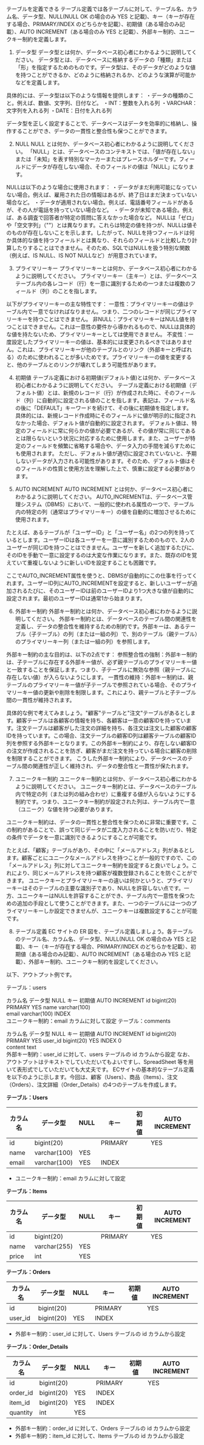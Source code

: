 テーブルを定義できる
テーブル定義では各テーブルに対して、テーブル名、カラム名、データ型、NULL(NULL OK の場合のみ YES と記載)、キー（キーが存在する場合、PRIMARY/INDEX のどちらかを記載）、初期値（ある場合のみ記載）、AUTO INCREMENT（ある場合のみ YES と記載）、外部キー制約、ユニークキー制約を定義します。

1. データ型
データ型とは何か、データベース初心者にわかるように説明してください。
データ型とは、データベースに格納するデータの「種類」または「形」を指定するためのものです。データ型は、そのデータがどのような値を持つことができるか、どのように格納されるか、どのような演算が可能かなどを定義します。

具体的には、データ型は以下のような情報を提供します：
・データの種類のこと。例えば、数値、文字列、日付など。
・INT：整数を入れる列
・VARCHAR：文字列を入れる列
・DATE：日付を入れる列

データ型を正しく設定することで、データベースはデータを効率的に格納し、操作することができ、データの一貫性と整合性も保つことができます。


2. NULL
NULL とは何か、データベース初心者にわかるように説明してください。
「NULL」とは、データベースのコンテキストでは、「値が存在しない」または「未知」を表す特別なマーカーまたはプレースホルダーです。フィールドにデータが存在しない場合、そのフィールドの値は「NULL」になります。

NULLは以下のような場合に使用されます：
・データがまだ利用可能になっていない場合。例えば、雇用された日の情報はあるが、終了日はまだ決まっていない場合など。
・データが適用されない場合。例えば、電話番号フィールドがあるが、その人が電話を持っていない場合など。
・データが未知である場合。例えば、ある調査で回答者が特定の質問に答えなかった場合など。
NULLは「ゼロ」や「空文字列」（""）とは異なります。これらは特定の値を持つが、NULLは値そのものが存在しないことを示します。したがって、NULLを持つフィールドは何か具体的な値を持つフィールドとは異なり、それらのフィールドと比較したり計算したりすることはできません。そのため、SQLではNULLを扱う特別な関数（例えば、IS NULL、IS NOT NULLなど）が用意されています。


3. プライマリーキー
プライマリーキーとは何か、データベース初心者にわかるように説明してください。
プライマリーキー（主キー）とは、データベーステーブル内の各レコード（行）を一意に識別するための一つまたは複数のフィールド（列）のことを指します。

以下がプライマリーキーの主な特性です：
一意性：プライマリーキーの値はテーブル内で一意でなければなりません。つまり、二つのレコードが同じプライマリーキーを持つことはできません。
非NULL：プライマリーキーはNULL値を持つことはできません。これは一意性の要件から導かれるもので、NULLは具体的な値を持たないため、プライマリーキーとしては使用できません。
不変性：一度設定したプライマリーキーの値は、基本的には変更されるべきではありません。これは、プライマリーキーが他のテーブルとのリンク（外部キーと呼ばれる）のために使われることが多いためです。プライマリーキーの値を変更すると、他のテーブルとのリンクが壊れてしまう可能性があります。


4. 初期値
テーブル定義における初期値(デフォルト値)とは何か、データベース初心者にわかるように説明してください。
テーブル定義における初期値（デフォルト値）とは、新規のレコード（行）が作成された時に、そのフィールド（列）に自動的に設定される値のことを指します。表記は、フィールド名の後に「DEFAULT」キーワードを続けて、その後に初期値を指定します。
具体的には、新規レコード作成時にそのフィールドに値が明示的に指定されなかった場合、デフォルト値が自動的に設定されます。
デフォルト値は、特定のフィールドに常に何らかの値が必要であるが、その値が常に同じであるとは限らないという状況に対応するために使用します。また、ユーザーが特定のフィールドを頻繁に省略する場合や、データ入力の手間を減らすためにも使用されます。
ただし、デフォルト値が適切に設定されていないと、予期しないデータが入力される可能性があります。そのため、デフォルト値はそのフィールドの性質と使用方法を理解した上で、慎重に設定する必要があります。

5. AUTO INCREMENT
AUTO INCREMENT とは何か、データベース初心者にわかるように説明してください。
AUTO_INCREMENTは、データベース管理システム（DBMS）において、一般的に使われる属性の一つで、テーブル内の特定の列（通常はプライマリーキー）の値を自動的に増加させるために使用されます。

たとえば、あるテーブルが「ユーザーID」と「ユーザー名」の2つの列を持っているとします。ユーザーIDは各ユーザーを一意に識別するためのもので、2人のユーザーが同じIDを持つことはできません。ユーザーを新しく追加するたびに、そのIDを手動で一意に設定するのは大変な作業になります。また、既存のIDを覚えていて重複しないように新しいIDを設定することも困難です。

ここでAUTO_INCREMENT属性を使うと、DBMSが自動的にこの仕事を行ってくれます。ユーザーID列にAUTO_INCREMENTを設定すると、新しいユーザーが追加されるたびに、そのユーザーIDは前のユーザーIDより1つ大きな値が自動的に設定されます。最初のユーザーIDは通常1から始まります。


6. 外部キー制約
外部キー制約とは何か、データベース初心者にわかるように説明してください。
外部キー制約とは、データベースのテーブル間の関連性を定義し、データの整合性を維持するための制約です。外部キーは、あるテーブル（子テーブル）の列（または一組の列）で、別のテーブル（親テーブル）のプライマリーキー列（または一組の列）を参照します。

外部キー制約の主な目的は、以下の2点です：
参照整合性の強制：外部キー制約は、子テーブルに存在する外部キー値が、必ず親テーブルのプライマリーキー値と一致することを保証します。つまり、子テーブルに無効な参照（親テーブルに存在しない値）が入らないようにします。
一貫性の維持：外部キー制約は、親テーブルのプライマリーキー値が子テーブルで参照されている場合、そのプライマリーキー値の更新や削除を制限します。これにより、親テーブルと子テーブル間の一貫性が維持されます。

具体的な例で考えてみましょう。"顧客"テーブルと"注文"テーブルがあるとします。顧客テーブルは各顧客の情報を持ち、各顧客は一意の顧客IDを持っています。注文テーブルは顧客がした注文の詳細を持ち、各注文は注文した顧客の顧客IDを持っています。この場合、注文テーブルの顧客ID列は顧客テーブルの顧客ID列を参照する外部キーとなります。この外部キー制約により、存在しない顧客IDの注文が作成されることを防ぎ、顧客がまだ注文を持っている場合に顧客の削除を制限することができます。
こうした外部キー制約により、データベースのテーブル間の関連性が正しく維持され、データの整合性と一貫性が保たれます。


7. ユニークキー制約
ユニークキー制約とは何か、データベース初心者にわかるように説明してください。
ユニークキー制約とは、データベースのテーブル内で特定の列（または列の組み合わせ）に重複する値が入らないようにする制約です。つまり、ユニークキー制約が設定された列は、テーブル内で一意（ユニーク）な値を持つ必要があります。

ユニークキー制約は、データの一貫性と整合性を保つために非常に重要です。この制約があることで、誤って同じデータが二度入力されることを防いだり、特定の条件でデータを一意に識別できるようにすることが可能です。

たとえば、「顧客」テーブルがあり、その中に「メールアドレス」列があるとします。顧客ごとにユニークなメールアドレスを持つことが一般的ですので、この「メールアドレス」列に対してユニークキー制約を設定すると良いでしょう。これにより、同じメールアドレスを持つ顧客が複数登録されることを防ぐことができます。
ユニークキーとプライマリーキーの違いは何かというと、プライマリーキーはそのテーブルの主要な識別子であり、NULLを許容しない点です。一方、ユニークキーはNULLを許容することができ、テーブル内で一意性を保つための追加の手段として使うことができます。また、一つのテーブルには一つのプライマリーキーしか設定できませんが、ユニークキーは複数設定することが可能です。


8. テーブル定義
EC サイトの ER 図を、テーブル定義しましょう。各テーブルのテーブル名、カラム名、データ型、NULL(NULL OK の場合のみ YES と記載)、キー（キーが存在する場合、PRIMARY/INDEX のどちらかを記載）、初期値（ある場合のみ記載）、AUTO INCREMENT（ある場合のみ YES と記載）、外部キー制約、ユニークキー制約を設定してください。

以下、アウトプット例です。

テーブル：users

カラム名	データ型	NULL	キー	初期値	AUTO INCREMENT
id	bigint(20)		PRIMARY		YES
name	varchar(100)				
email	varchar(100)		INDEX		
ユニークキー制約：email カラムに対して設定
テーブル：comments

カラム名	データ型	NULL	キー	初期値	AUTO INCREMENT
id	bigint(20)		PRIMARY		YES
user_id	bigint(20)	YES	INDEX	0	
content	text				
外部キー制約：user_id に対して、users テーブルの id カラムから設定
なお、アウトプットはテキストでしていただいてもよいですし、SpreadSheet 等を用いて表形式でしていただいても大丈夫です。
ECサイトの基本的なテーブル定義を以下のように示します。今回は、顧客（Users）、商品（Items）、注文（Orders）、注文詳細（Order_Details）の4つのテーブルを作成します。

**テーブル：Users**

| カラム名 | データ型 | NULL | キー | 初期値 | AUTO INCREMENT |
| --- | --- | --- | --- | --- | --- |
| id | bigint(20) |  | PRIMARY |  | YES |
| name | varchar(100) | YES |  |  |  |
| email | varchar(100) | YES | INDEX |  |  |
- ユニークキー制約：email カラムに対して設定

**テーブル：Items**

| カラム名 | データ型 | NULL | キー | 初期値 | AUTO INCREMENT |
| --- | --- | --- | --- | --- | --- |
| id | bigint(20) |  | PRIMARY |  | YES |
| name | varchar(255) | YES |  |  |  |
| price | int | YES |  |  |  |

**テーブル：Orders**

| カラム名 | データ型 | NULL | キー | 初期値 | AUTO INCREMENT |
| --- | --- | --- | --- | --- | --- |
| id | bigint(20) |  | PRIMARY |  | YES |
| user_id | bigint(20) | YES | INDEX |  |  |
- 外部キー制約：user_id に対して、Users テーブルの id カラムから設定

**テーブル：Order_Details**

| カラム名 | データ型 | NULL | キー | 初期値 | AUTO INCREMENT |
| --- | --- | --- | --- | --- | --- |
| id | bigint(20) |  | PRIMARY |  | YES |
| order_id | bigint(20) | YES | INDEX |  |  |
| item_id | bigint(20) | YES | INDEX |  |  |
| quantity | int | YES |  |  |  |
- 外部キー制約：order_id に対して、Orders テーブルの id カラムから設定
- 外部キー制約：item_id に対して、Items テーブルの id カラムから設定